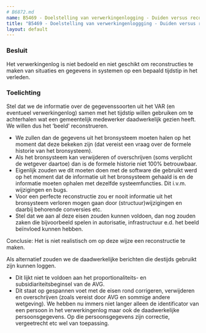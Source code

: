 ```yaml
---
# B6872.md
name: B5469 - Doelstelling van verwerkingenlogging - Duiden versus reconstrueren
title: "B5469 - Doelstelling van verwerkingenloggging - Duiden versus reconstrueren"
layout: default
---
```


### Besluit
Het verwerkingenlog is niet bedoeld en niet geschikt om reconstructies te maken van situaties en gegevens in systemen op een bepaald tijdstip in het verleden.

### Toelichting
Stel dat we de informatie over de gegevenssoorten uit het VAR (en eventueel verwerkingenlog) samen met het tijdstip willen gebruiken om te achterhalen wat een gemeentelijk medewerker daadwerkelijk gezien heeft. We willen dus het ‘beeld’ reconstrueren.
-	We zullen dan de gegevens uit het bronsysteem moeten halen op het moment dat deze bekeken zijn (dat vereist een vraag over de formele historie van het bronsysteem).
-	Als het bronsysteem kan verwijderen of overschrijven (soms verplicht de wetgever daartoe) dan is de formele historie niet 100% betrouwbaar.
-	Eigenlijk zouden we dit moeten doen met de software die gebruikt werd op het moment dat de informatie uit het bronsysteem gehaald is en de informatie moeten ophalen met dezelfde systeemfuncties. Dit i.v.m. wijzigingen en bugs.
-	Voor een perfecte reconstructie zou er nooit informatie uit het bronsysteem verloren mogen gaan door (structuur)wijzigingen en daarbij behorende conversies etc.
-	Stel dat we aan al deze eisen zouden kunnen voldoen, dan nog zouden zaken die bijvoorbeeld spelen in autorisatie, infrastructuur e.d. het beeld beïnvloed kunnen hebben.

Conclusie: Het is niet realistisch om op deze wijze een reconstructie te maken.

Als alternatief zouden we de daadwerkelijke berichten die destijds gebruikt zijn kunnen loggen.
-	Dit lijkt niet te voldoen aan het proportionaliteits- en subsidiariteitsbeginsel van de AVG.
-	Dit staat op gespannen voet met de eisen rond corrigeren, verwijderen en overschrijven (zoals vereist door AVG en sommige andere wetgeving). We hebben nu immers niet langer alleen de identificator van een persoon in het verwerkingenlog maar ook de daadwerkelijke persoonsgegevens. Op die persoonsgegevens zijn correctie, vergeetrecht etc wel van toepassing.
